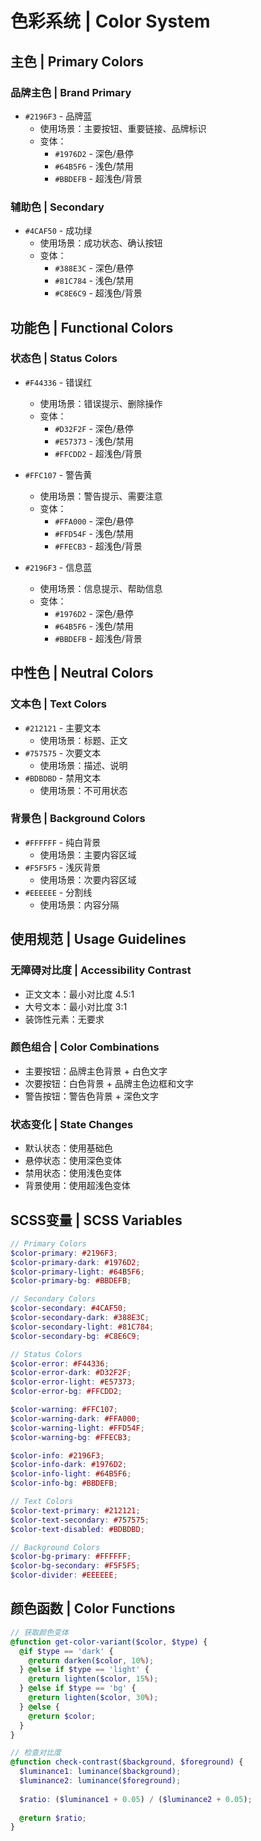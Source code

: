 # 色彩系统 | Color System

## 主色 | Primary Colors

### 品牌主色 | Brand Primary
- `#2196F3` - 品牌蓝
  * 使用场景：主要按钮、重要链接、品牌标识
  * 变体：
    - `#1976D2` - 深色/悬停
    - `#64B5F6` - 浅色/禁用
    - `#BBDEFB` - 超浅色/背景

### 辅助色 | Secondary
- `#4CAF50` - 成功绿
  * 使用场景：成功状态、确认按钮
  * 变体：
    - `#388E3C` - 深色/悬停
    - `#81C784` - 浅色/禁用
    - `#C8E6C9` - 超浅色/背景

## 功能色 | Functional Colors

### 状态色 | Status Colors
- `#F44336` - 错误红
  * 使用场景：错误提示、删除操作
  * 变体：
    - `#D32F2F` - 深色/悬停
    - `#E57373` - 浅色/禁用
    - `#FFCDD2` - 超浅色/背景

- `#FFC107` - 警告黄
  * 使用场景：警告提示、需要注意
  * 变体：
    - `#FFA000` - 深色/悬停
    - `#FFD54F` - 浅色/禁用
    - `#FFECB3` - 超浅色/背景

- `#2196F3` - 信息蓝
  * 使用场景：信息提示、帮助信息
  * 变体：
    - `#1976D2` - 深色/悬停
    - `#64B5F6` - 浅色/禁用
    - `#BBDEFB` - 超浅色/背景

## 中性色 | Neutral Colors

### 文本色 | Text Colors
- `#212121` - 主要文本
  * 使用场景：标题、正文
- `#757575` - 次要文本
  * 使用场景：描述、说明
- `#BDBDBD` - 禁用文本
  * 使用场景：不可用状态

### 背景色 | Background Colors
- `#FFFFFF` - 纯白背景
  * 使用场景：主要内容区域
- `#F5F5F5` - 浅灰背景
  * 使用场景：次要内容区域
- `#EEEEEE` - 分割线
  * 使用场景：内容分隔

## 使用规范 | Usage Guidelines

### 无障碍对比度 | Accessibility Contrast
- 正文文本：最小对比度 4.5:1
- 大号文本：最小对比度 3:1
- 装饰性元素：无要求

### 颜色组合 | Color Combinations
- 主要按钮：品牌主色背景 + 白色文字
- 次要按钮：白色背景 + 品牌主色边框和文字
- 警告按钮：警告色背景 + 深色文字

### 状态变化 | State Changes
- 默认状态：使用基础色
- 悬停状态：使用深色变体
- 禁用状态：使用浅色变体
- 背景使用：使用超浅色变体

## SCSS变量 | SCSS Variables

```scss
// Primary Colors
$color-primary: #2196F3;
$color-primary-dark: #1976D2;
$color-primary-light: #64B5F6;
$color-primary-bg: #BBDEFB;

// Secondary Colors
$color-secondary: #4CAF50;
$color-secondary-dark: #388E3C;
$color-secondary-light: #81C784;
$color-secondary-bg: #C8E6C9;

// Status Colors
$color-error: #F44336;
$color-error-dark: #D32F2F;
$color-error-light: #E57373;
$color-error-bg: #FFCDD2;

$color-warning: #FFC107;
$color-warning-dark: #FFA000;
$color-warning-light: #FFD54F;
$color-warning-bg: #FFECB3;

$color-info: #2196F3;
$color-info-dark: #1976D2;
$color-info-light: #64B5F6;
$color-info-bg: #BBDEFB;

// Text Colors
$color-text-primary: #212121;
$color-text-secondary: #757575;
$color-text-disabled: #BDBDBD;

// Background Colors
$color-bg-primary: #FFFFFF;
$color-bg-secondary: #F5F5F5;
$color-divider: #EEEEEE;
```

## 颜色函数 | Color Functions

```scss
// 获取颜色变体
@function get-color-variant($color, $type) {
  @if $type == 'dark' {
    @return darken($color, 10%);
  } @else if $type == 'light' {
    @return lighten($color, 15%);
  } @else if $type == 'bg' {
    @return lighten($color, 30%);
  } @else {
    @return $color;
  }
}

// 检查对比度
@function check-contrast($background, $foreground) {
  $luminance1: luminance($background);
  $luminance2: luminance($foreground);
  
  $ratio: ($luminance1 + 0.05) / ($luminance2 + 0.05);
  
  @return $ratio;
}
``` 